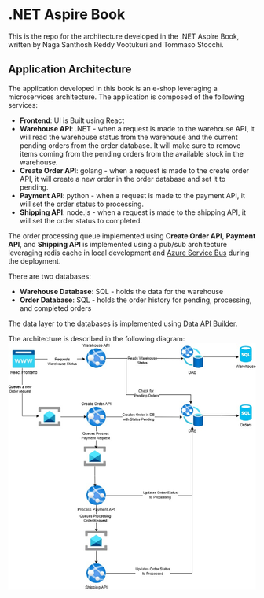 # .NET Aspire Book

This is the repo for the architecture developed in the .NET Aspire Book, written by Naga Santhosh Reddy Vootukuri and Tommaso Stocchi.

## Application Architecture

The application developed in this book is an e-shop leveraging a microservices architecture. The application is composed of the following services:

- **Frontend**: UI is Built using React
- **Warehouse API**: .NET - when a request is made to the warehouse API, it will read the warehouse status from the warehouse and the current pending orders from the order database. It will make sure to remove items coming from the pending orders from the available stock in the warehouse.
- **Create Order API**: golang - when a request is made to the create order API, it will create a new order in the order database and set it to pending.
- **Payment API**: python - when a request is made to the payment API, it will set the order status to processing.
- **Shipping API**: node.js - when a request is made to the shipping API, it will set the order status to completed.

The order processing queue implemented using **Create Order API**, **Payment API**, and **Shipping API** is implemented using a pub/sub architecture leveraging redis cache in local development and [Azure Service Bus](https://learn.microsoft.com/en-us/azure/service-bus-messaging/) during the deployment.

There are two databases:
- **Warehouse Database**: SQL - holds the data for the warehouse
- **Order Database**: SQL - holds the order history for pending, processing, and completed orders

The data layer to the databases is implemented using [Data API Builder](https://learn.microsoft.com/en-us/azure/data-api-builder/).

The architecture is described in the following diagram:
![Application Architecture](./docs/book-architecture.jpg)
